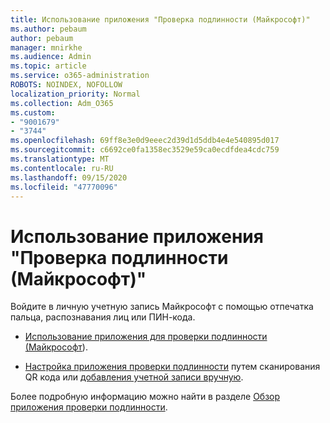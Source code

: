 ```yaml
---
title: Использование приложения "Проверка подлинности (Майкрософт)"
ms.author: pebaum
author: pebaum
manager: mnirkhe
ms.audience: Admin
ms.topic: article
ms.service: o365-administration
ROBOTS: NOINDEX, NOFOLLOW
localization_priority: Normal
ms.collection: Adm_O365
ms.custom:
- "9001679"
- "3744"
ms.openlocfilehash: 69ff8e3e0d9eeec2d39d1d5ddb4e4e540895d017
ms.sourcegitcommit: c6692ce0fa1358ec3529e59ca0ecdfdea4cdc759
ms.translationtype: MT
ms.contentlocale: ru-RU
ms.lasthandoff: 09/15/2020
ms.locfileid: "47770096"
---
```

# <a name="using-the-microsoft-authenticator-app"></a>Использование приложения "Проверка подлинности (Майкрософт)"

Войдите в личную учетную запись Майкрософт с помощью отпечатка пальца, распознавания лиц или ПИН-кода.

- [Использование приложения для проверки подлинности (Майкрософт](https://support.microsoft.com/help/4026727/microsoft-account-how-to-use-the-microsoft-authenticator-app)). 

- [Настройка приложения проверки подлинности](https://docs.microsoft.com/azure/active-directory/user-help/security-info-setup-auth-app) путем сканирования QR кода или [добавления учетной записи вручную](https://docs.microsoft.com/azure/active-directory/user-help/user-help-auth-app-add-account-manual).  

Более подробную информацию можно найти в разделе [Обзор приложения проверки подлинности](https://docs.microsoft.com/azure/active-directory/user-help/user-help-auth-app-overview).
